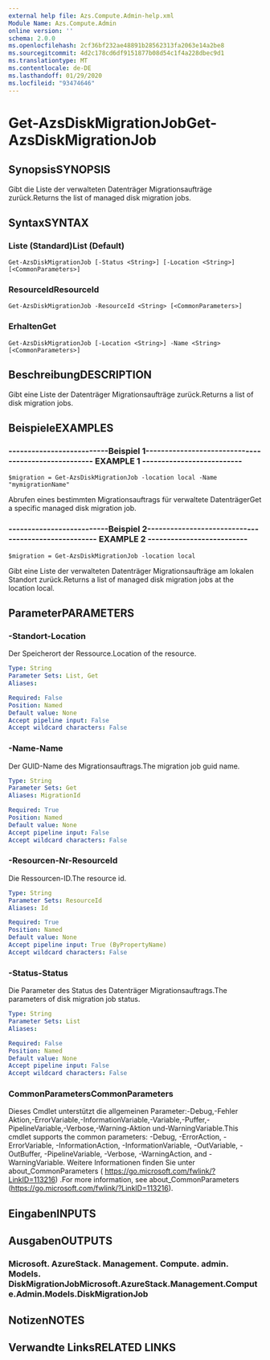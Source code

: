 ```yaml
---
external help file: Azs.Compute.Admin-help.xml
Module Name: Azs.Compute.Admin
online version: ''
schema: 2.0.0
ms.openlocfilehash: 2cf36bf232ae48891b28562313fa2063e14a2be8
ms.sourcegitcommit: 4d2c178cd6df9151877b08d54c1f4a228dbec9d1
ms.translationtype: MT
ms.contentlocale: de-DE
ms.lasthandoff: 01/29/2020
ms.locfileid: "93474646"
---
```

# <span data-ttu-id="95b64-101">Get-AzsDiskMigrationJob</span><span class="sxs-lookup"><span data-stu-id="95b64-101">Get-AzsDiskMigrationJob</span></span>

## <span data-ttu-id="95b64-102">Synopsis</span><span class="sxs-lookup"><span data-stu-id="95b64-102">SYNOPSIS</span></span>
<span data-ttu-id="95b64-103">Gibt die Liste der verwalteten Datenträger Migrationsaufträge zurück.</span><span class="sxs-lookup"><span data-stu-id="95b64-103">Returns the list of managed disk migration jobs.</span></span>

## <span data-ttu-id="95b64-104">Syntax</span><span class="sxs-lookup"><span data-stu-id="95b64-104">SYNTAX</span></span>

### <span data-ttu-id="95b64-105">Liste (Standard)</span><span class="sxs-lookup"><span data-stu-id="95b64-105">List (Default)</span></span>
```
Get-AzsDiskMigrationJob [-Status <String>] [-Location <String>] [<CommonParameters>]
```

### <span data-ttu-id="95b64-106">ResourceId</span><span class="sxs-lookup"><span data-stu-id="95b64-106">ResourceId</span></span>
```
Get-AzsDiskMigrationJob -ResourceId <String> [<CommonParameters>]
```

### <span data-ttu-id="95b64-107">Erhalten</span><span class="sxs-lookup"><span data-stu-id="95b64-107">Get</span></span>
```
Get-AzsDiskMigrationJob [-Location <String>] -Name <String> [<CommonParameters>]
```

## <span data-ttu-id="95b64-108">Beschreibung</span><span class="sxs-lookup"><span data-stu-id="95b64-108">DESCRIPTION</span></span>
<span data-ttu-id="95b64-109">Gibt eine Liste der Datenträger Migrationsaufträge zurück.</span><span class="sxs-lookup"><span data-stu-id="95b64-109">Returns a list of disk migration jobs.</span></span>

## <span data-ttu-id="95b64-110">Beispiele</span><span class="sxs-lookup"><span data-stu-id="95b64-110">EXAMPLES</span></span>

### <span data-ttu-id="95b64-111">--------------------------Beispiel 1--------------------------</span><span class="sxs-lookup"><span data-stu-id="95b64-111">-------------------------- EXAMPLE 1 --------------------------</span></span>
```
$migration = Get-AzsDiskMigrationJob -location local -Name "mymigrationName"
```

<span data-ttu-id="95b64-112">Abrufen eines bestimmten Migrationsauftrags für verwaltete Datenträger</span><span class="sxs-lookup"><span data-stu-id="95b64-112">Get a specific managed disk migration job.</span></span>

### <span data-ttu-id="95b64-113">--------------------------Beispiel 2--------------------------</span><span class="sxs-lookup"><span data-stu-id="95b64-113">-------------------------- EXAMPLE 2 --------------------------</span></span>
```
$migration = Get-AzsDiskMigrationJob -location local
```

<span data-ttu-id="95b64-114">Gibt eine Liste der verwalteten Datenträger Migrationsaufträge am lokalen Standort zurück.</span><span class="sxs-lookup"><span data-stu-id="95b64-114">Returns a list of managed disk migration jobs at the location local.</span></span>

## <span data-ttu-id="95b64-115">Parameter</span><span class="sxs-lookup"><span data-stu-id="95b64-115">PARAMETERS</span></span>

### <span data-ttu-id="95b64-116">-Standort</span><span class="sxs-lookup"><span data-stu-id="95b64-116">-Location</span></span>
<span data-ttu-id="95b64-117">Der Speicherort der Ressource.</span><span class="sxs-lookup"><span data-stu-id="95b64-117">Location of the resource.</span></span>

```yaml
Type: String
Parameter Sets: List, Get
Aliases: 

Required: False
Position: Named
Default value: None
Accept pipeline input: False
Accept wildcard characters: False
```

### <span data-ttu-id="95b64-118">-Name</span><span class="sxs-lookup"><span data-stu-id="95b64-118">-Name</span></span>
<span data-ttu-id="95b64-119">Der GUID-Name des Migrationsauftrags.</span><span class="sxs-lookup"><span data-stu-id="95b64-119">The migration job guid name.</span></span>

```yaml
Type: String
Parameter Sets: Get
Aliases: MigrationId

Required: True
Position: Named
Default value: None
Accept pipeline input: False
Accept wildcard characters: False
```

### <span data-ttu-id="95b64-120">-Resourcen-Nr</span><span class="sxs-lookup"><span data-stu-id="95b64-120">-ResourceId</span></span>
<span data-ttu-id="95b64-121">Die Ressourcen-ID.</span><span class="sxs-lookup"><span data-stu-id="95b64-121">The resource id.</span></span>

```yaml
Type: String
Parameter Sets: ResourceId
Aliases: Id

Required: True
Position: Named
Default value: None
Accept pipeline input: True (ByPropertyName)
Accept wildcard characters: False
```

### <span data-ttu-id="95b64-122">-Status</span><span class="sxs-lookup"><span data-stu-id="95b64-122">-Status</span></span>
<span data-ttu-id="95b64-123">Die Parameter des Status des Datenträger Migrationsauftrags.</span><span class="sxs-lookup"><span data-stu-id="95b64-123">The parameters of disk migration job status.</span></span>

```yaml
Type: String
Parameter Sets: List
Aliases: 

Required: False
Position: Named
Default value: None
Accept pipeline input: False
Accept wildcard characters: False
```

### <span data-ttu-id="95b64-124">CommonParameters</span><span class="sxs-lookup"><span data-stu-id="95b64-124">CommonParameters</span></span>
<span data-ttu-id="95b64-125">Dieses Cmdlet unterstützt die allgemeinen Parameter:-Debug,-Fehler Aktion,-ErrorVariable,-InformationVariable,-Variable,-Puffer,-PipelineVariable,-Verbose,-Warning-Aktion und-WarningVariable.</span><span class="sxs-lookup"><span data-stu-id="95b64-125">This cmdlet supports the common parameters: -Debug, -ErrorAction, -ErrorVariable, -InformationAction, -InformationVariable, -OutVariable, -OutBuffer, -PipelineVariable, -Verbose, -WarningAction, and -WarningVariable.</span></span> <span data-ttu-id="95b64-126">Weitere Informationen finden Sie unter about_CommonParameters ( https://go.microsoft.com/fwlink/?LinkID=113216) .</span><span class="sxs-lookup"><span data-stu-id="95b64-126">For more information, see about_CommonParameters (https://go.microsoft.com/fwlink/?LinkID=113216).</span></span>

## <span data-ttu-id="95b64-127">Eingaben</span><span class="sxs-lookup"><span data-stu-id="95b64-127">INPUTS</span></span>

## <span data-ttu-id="95b64-128">Ausgaben</span><span class="sxs-lookup"><span data-stu-id="95b64-128">OUTPUTS</span></span>

### <span data-ttu-id="95b64-129">Microsoft. AzureStack. Management. Compute. admin. Models. DiskMigrationJob</span><span class="sxs-lookup"><span data-stu-id="95b64-129">Microsoft.AzureStack.Management.Compute.Admin.Models.DiskMigrationJob</span></span>

## <span data-ttu-id="95b64-130">Notizen</span><span class="sxs-lookup"><span data-stu-id="95b64-130">NOTES</span></span>

## <span data-ttu-id="95b64-131">Verwandte Links</span><span class="sxs-lookup"><span data-stu-id="95b64-131">RELATED LINKS</span></span>

